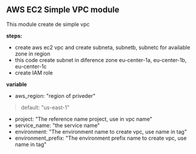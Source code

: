 AWS EC2 Simple VPC module
---
This module create de simple vpc

**steps:**
* create aws ec2 vpc and create subneta, subnetb, subnetc for available zone in region
* this code create subnet in diference zone eu-center-1a, eu-center-1b, eu-center-1c
* create IAM role

**variable**
* aws_region:           "region of priveder"
>default: "us-east-1"
* project:              "The reference name project, use in vpc name"
* service_name:         "the service name"
* environment:          "The environment name to create vpc, use name in tag"
* environment_prefix:   "The environment prefix name to create vpc, use name in tag"
